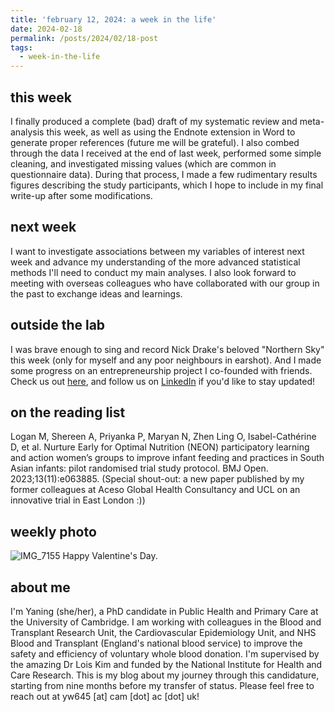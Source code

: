 ```yaml
---
title: 'february 12, 2024: a week in the life'
date: 2024-02-18
permalink: /posts/2024/02/18-post
tags:
  - week-in-the-life
---
```


this week
------
I finally produced a complete (bad) draft of my systematic review and meta-analysis this week, as well as using the Endnote extension in Word to generate proper references (future me will be grateful). I also combed through the data I received at the end of last week, performed some simple cleaning, and investigated missing values (which are common in questionnaire data). During that process, I made a few rudimentary results figures describing the study participants, which I hope to include in my final write-up after some modifications.

next week
------
I want to investigate associations between my variables of interest next week and advance my understanding of the more advanced statistical methods I'll need to conduct my main analyses. I also look forward to meeting with overseas colleagues who have collaborated with our group in the past to exchange ideas and learnings.

outside the lab
------
I was brave enough to sing and record Nick Drake's beloved "Northern Sky" this week (only for myself and any poor neighbours in earshot). And I made some progress on an entrepreneurship project I co-founded with friends. Check us out [here](https://www.wordsmithtech.com/), and follow us on [LinkedIn](https://www.linkedin.com/company/wordsmithapp/) if you'd like to stay updated!

on the reading list
------
Logan M, Shereen A, Priyanka P, Maryan N, Zhen Ling O, Isabel-Cathérine D, et al. Nurture Early for Optimal Nutrition (NEON) participatory learning and action women’s groups to improve infant feeding and practices in South Asian infants: pilot randomised trial study protocol. BMJ Open. 2023;13(11):e063885.
(Special shout-out: a new paper published by my former colleagues at Aceso Global Health Consultancy and UCL on an innovative trial in East London :))

weekly photo
------
![IMG_7155](https://github.com/yaning-wu/yaning-wu.github.io/assets/145920710/c7186cd1-6fd3-457a-923b-a056f7c184f3)
Happy Valentine's Day.

about me
------
I'm Yaning (she/her), a PhD candidate in Public Health and Primary Care at the University of Cambridge. I am working with colleagues in the Blood and Transplant Research Unit, the Cardiovascular Epidemiology Unit, and NHS Blood and Transplant (England's national blood service) to improve the safety and efficiency of voluntary whole blood donation. I'm supervised by the amazing Dr Lois Kim and funded by the National Institute for Health and Care Research. This is my blog about my journey through this candidature, starting from nine months before my transfer of status. Please feel free to reach out at yw645 [at] cam [dot] ac [dot] uk!
